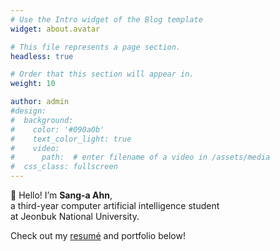 ```yaml
---
# Use the Intro widget of the Blog template
widget: about.avatar

# This file represents a page section.
headless: true

# Order that this section will appear in.
weight: 10

author: admin
#design:
#  background:
#    color: '#090a0b'
#    text_color_light: true
#    video:
#      path:  # enter filename of a video in /assets/media
#  css_class: fullscreen
---
```


<p class="intro-text">
  👋 Hello! I’m <strong>Sang-a Ahn</strong>,<br>
  a third-year computer artificial intelligence student<br>
  at Jeonbuk National University.
</p>

Check out my [resumé](/en/resume/) and portfolio below!

